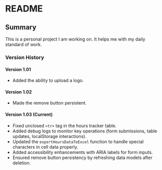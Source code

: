 # README

## Summary
This is a personal project I am working on. It helps me with my daily standard of work.

### Version History

#### Version 1.01
- Added the ability to upload a logo.

#### Version 1.02
- Made the remove button persistent.

#### Version 1.03 (Current)
- Fixed unclosed `<tr>` tag in the hours tracker table.
- Added debug logs to monitor key operations (form submissions, table updates, localStorage interactions).
- Updated the `exportHoursDataToExcel` function to handle special characters in cell data properly.
- Added accessibility enhancements with ARIA labels for form inputs.
- Ensured remove button persistency by refreshing data models after deletion.
